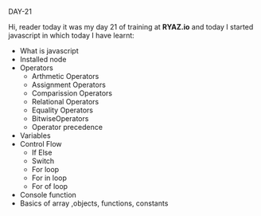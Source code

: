 DAY-21

Hi, reader  today it was my day 21 of training at **RYAZ.io** and today I started javascript in which today I have learnt:

* What is javascript
* Installed node
* Operators
    * Arthmetic Operators
    * Assignment Operators
    * Comparission Operators
    * Relational Operators
    * Equality Operators
    * BitwiseOperators
    * Operator precedence
* Variables
* Control Flow
    * If Else
    * Switch
    * For loop
    * For in loop
    * For of loop
* Console function
* Basics of array ,objects, functions, constants